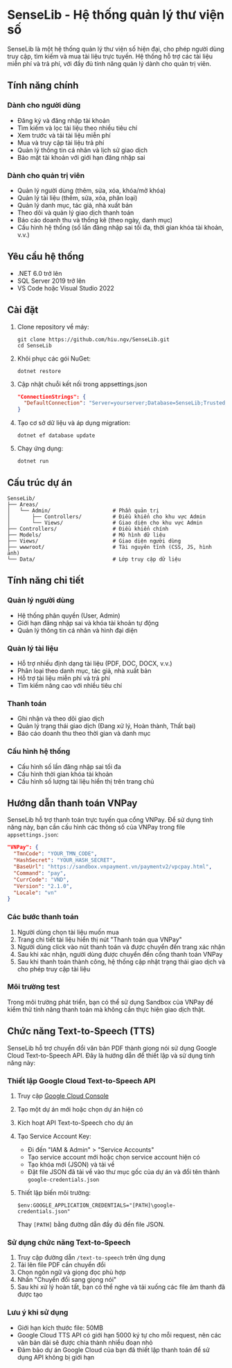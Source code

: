 # SenseLib - Hệ thống quản lý thư viện số

SenseLib là một hệ thống quản lý thư viện số hiện đại, cho phép người dùng truy cập, tìm kiếm và mua tài liệu trực tuyến. Hệ thống hỗ trợ các tài liệu miễn phí và trả phí, với đầy đủ tính năng quản lý dành cho quản trị viên.

## Tính năng chính

### Dành cho người dùng
- Đăng ký và đăng nhập tài khoản
- Tìm kiếm và lọc tài liệu theo nhiều tiêu chí
- Xem trước và tải tài liệu miễn phí
- Mua và truy cập tài liệu trả phí
- Quản lý thông tin cá nhân và lịch sử giao dịch
- Bảo mật tài khoản với giới hạn đăng nhập sai

### Dành cho quản trị viên
- Quản lý người dùng (thêm, sửa, xóa, khóa/mở khóa)
- Quản lý tài liệu (thêm, sửa, xóa, phân loại)
- Quản lý danh mục, tác giả, nhà xuất bản
- Theo dõi và quản lý giao dịch thanh toán
- Báo cáo doanh thu và thống kê (theo ngày, danh mục)
- Cấu hình hệ thống (số lần đăng nhập sai tối đa, thời gian khóa tài khoản, v.v.)

## Yêu cầu hệ thống

- .NET 6.0 trở lên
- SQL Server 2019 trở lên
- VS Code hoặc Visual Studio 2022

## Cài đặt

1. Clone repository về máy:
   ```
   git clone https://github.com/hiu.ngv/SenseLib.git
   cd SenseLib
   ```

2. Khôi phục các gói NuGet:
   ```
   dotnet restore
   ```

3. Cập nhật chuỗi kết nối trong appsettings.json
   ```json
   "ConnectionStrings": {
     "DefaultConnection": "Server=yourserver;Database=SenseLib;Trusted_Connection=True;MultipleActiveResultSets=true"
   }
   ```

4. Tạo cơ sở dữ liệu và áp dụng migration:
   ```
   dotnet ef database update
   ```

5. Chạy ứng dụng:
   ```
   dotnet run
   ```

## Cấu trúc dự án

```
SenseLib/
├── Areas/
│   └── Admin/                    # Phần quản trị
│       ├── Controllers/          # Điều khiển cho khu vực Admin
│       └── Views/                # Giao diện cho khu vực Admin
├── Controllers/                  # Điều khiển chính
├── Models/                       # Mô hình dữ liệu
├── Views/                        # Giao diện người dùng
├── wwwroot/                      # Tài nguyên tĩnh (CSS, JS, hình ảnh)
└── Data/                         # Lớp truy cập dữ liệu
```

## Tính năng chi tiết

### Quản lý người dùng
- Hệ thống phân quyền (User, Admin)
- Giới hạn đăng nhập sai và khóa tài khoản tự động
- Quản lý thông tin cá nhân và hình đại diện

### Quản lý tài liệu
- Hỗ trợ nhiều định dạng tài liệu (PDF, DOC, DOCX, v.v.)
- Phân loại theo danh mục, tác giả, nhà xuất bản
- Hỗ trợ tài liệu miễn phí và trả phí
- Tìm kiếm nâng cao với nhiều tiêu chí

### Thanh toán
- Ghi nhận và theo dõi giao dịch
- Quản lý trạng thái giao dịch (Đang xử lý, Hoàn thành, Thất bại)
- Báo cáo doanh thu theo thời gian và danh mục

### Cấu hình hệ thống
- Cấu hình số lần đăng nhập sai tối đa
- Cấu hình thời gian khóa tài khoản
- Cấu hình số lượng tài liệu hiển thị trên trang chủ

## Hướng dẫn thanh toán VNPay

SenseLib hỗ trợ thanh toán trực tuyến qua cổng VNPay. Để sử dụng tính năng này, bạn cần cấu hình các thông số của VNPay trong file `appsettings.json`:

```json
"VNPay": {
  "TmnCode": "YOUR_TMN_CODE",
  "HashSecret": "YOUR_HASH_SECRET",
  "BaseUrl": "https://sandbox.vnpayment.vn/paymentv2/vpcpay.html",
  "Command": "pay",
  "CurrCode": "VND",
  "Version": "2.1.0",
  "Locale": "vn"
}
```

### Các bước thanh toán

1. Người dùng chọn tài liệu muốn mua
2. Trang chi tiết tài liệu hiển thị nút "Thanh toán qua VNPay"
3. Người dùng click vào nút thanh toán và được chuyển đến trang xác nhận
4. Sau khi xác nhận, người dùng được chuyển đến cổng thanh toán VNPay
5. Sau khi thanh toán thành công, hệ thống cập nhật trạng thái giao dịch và cho phép truy cập tài liệu

### Môi trường test

Trong môi trường phát triển, bạn có thể sử dụng Sandbox của VNPay để kiểm thử tính năng thanh toán mà không cần thực hiện giao dịch thật.

## Chức năng Text-to-Speech (TTS)

SenseLib hỗ trợ chuyển đổi văn bản PDF thành giọng nói sử dụng Google Cloud Text-to-Speech API. Đây là hướng dẫn để thiết lập và sử dụng tính năng này:

### Thiết lập Google Cloud Text-to-Speech API

1. Truy cập [Google Cloud Console](https://console.cloud.google.com/)
2. Tạo một dự án mới hoặc chọn dự án hiện có
3. Kích hoạt API Text-to-Speech cho dự án
4. Tạo Service Account Key:
   - Đi đến "IAM & Admin" > "Service Accounts"
   - Tạo service account mới hoặc chọn service account hiện có
   - Tạo khóa mới (JSON) và tải về
   - Đặt file JSON đã tải về vào thư mục gốc của dự án và đổi tên thành `google-credentials.json`

5. Thiết lập biến môi trường:
   ```
   $env:GOOGLE_APPLICATION_CREDENTIALS="[PATH]\google-credentials.json"
   ```
   Thay `[PATH]` bằng đường dẫn đầy đủ đến file JSON.

### Sử dụng chức năng Text-to-Speech

1. Truy cập đường dẫn `/text-to-speech` trên ứng dụng
2. Tải lên file PDF cần chuyển đổi
3. Chọn ngôn ngữ và giọng đọc phù hợp
4. Nhấn "Chuyển đổi sang giọng nói"
5. Sau khi xử lý hoàn tất, bạn có thể nghe và tải xuống các file âm thanh đã được tạo

### Lưu ý khi sử dụng

- Giới hạn kích thước file: 50MB
- Google Cloud TTS API có giới hạn 5000 ký tự cho mỗi request, nên các văn bản dài sẽ được chia thành nhiều đoạn nhỏ
- Đảm bảo dự án Google Cloud của bạn đã thiết lập thanh toán để sử dụng API không bị giới hạn


